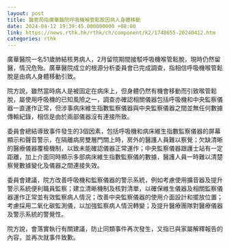 ```yaml
---
layout: post
title: 醫管局指廣華醫院呼吸機喉管鬆脫因病人身體移動
date: 2024-04-12 19:39:45.000000000 +08:00
link: https://news.rthk.hk/rthk/ch/component/k2/1748655-20240412.htm
categories: rthk
---
```


廣華醫院一名51歲肺結核男病人，2月留院期間接駁呼吸機喉管鬆脫，現時仍然留醫，情況危殆。廣華醫院成立的根源分析委員會已完成調查，指相信呼吸機喉管鬆脫是由病人身體移動引致。

院方說，雖然當時病人是被固定在病床上，但身體仍然有機會移動而引致喉管鬆脫，屬使用呼吸機的已知風險之一，調查亦確認相關儀器包括呼吸機和中央監察儀器一直運作正常，但涉事病床維生指數監察儀器與中央監察儀器之間並無任何數據傳輸紀錄，相信是由於兩部儀器沒有連接所致。

委員會總結導致事件發生的3個因素，包括呼吸機和病床維生指數監察儀器的屏幕顯示和聲音警示，在隔離病房雙層門關上時，房外的醫護人員難以察覺；欠缺清晰的醫療儀器覆檢機制，以致未能確認儀器正常運作；中央監察儀器跟護士站有一定距離，加上介面同時顯示多部病床維生指數監察儀的數據，醫護人員一時難以清楚察覺數據變化及儀器之間連接失效。

委員會建議，院方改善呼吸機和監察儀器的警示系統，例如考慮使用擴音器及提升警示系統便利職員監察；建立清晰機制及核對清單，以確保維生儀器及相關監察儀器運作正常並有效監察病人情況；改善中央監察儀器的使用介面設計和擺放位置；考慮採用二氧化碳監測儀，以加強監察病人情況轉變；及提升醫療團隊對醫療儀器及警示系統的警覺性。

院方說，會落實執行有關建議，防止同類事件再次發生，又指已與家屬解釋報告的內容，並再次就事件致歉。
